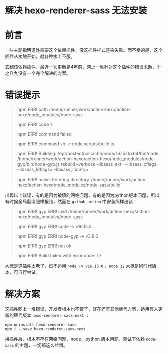 # 解决 hexo-renderer-sass 无法安装

# 前言

一些主题指明道姓需要这个依赖插件，没这插件样式渲染失败。而不幸的是，这个插件从接触开始，就各种水土不服。

去翻该依赖插件，最近一次更新是4年前，网上一堆针对这个插件的错误求助，十之八九没有一个完全解决的方案。

# 错误提示

> npm ERR! path /home/runner/work/action-hexo/action-hexo/node_modules/node-sass
>
> npm ERR! code 1
>
> npm ERR! command failed
>
> npm ERR! command sh -c node scripts/build.js
>
> npm ERR! Building: /opt/hostedtoolcache/node/16.15.0/x64/bin/node /home/runner/work/action-hexo/action-hexo/node_modules/node-gyp/bin/node-gyp.js rebuild –verbose –libsass_ext= –libsass_cflags= –libsass_ldflags= –libsass_library=
>
> npm ERR! make: Entering directory ‘/home/runner/work/action-hexo/action-hexo/node_modules/node-sass/build’

出现以上错误，有的是因为被墙的网络问题，有的是因为python版本问题，所以有时候全局翻墙照样报错，然而在 `github action` 中安装照样出错：

> npm ERR! gyp ERR! cwd /home/runner/work/action-hexo/action-hexo/node_modules/node-sass
>
> npm ERR! gyp ERR! node -v v16.15.0
>
> npm ERR! gyp ERR! node-gyp -v v3.8.0
>
> npm ERR! gyp ERR! not ok
>
> npm ERR! Build failed with error code: 1>

大概是这插件太老了，已不适用 `node -v v16.15.0` ，`node 12` 大概是同时代版本，可自行尝试。

# 解决方案

这插件网上一堆错误，开发者根本也不管了，好在还有其他替代方案，适用有人更新的替代版本 `hexo-renderer-sass-next` ：

```
npm uninstall hexo-renderer-sass
npm i --save hexo-renderer-sass-next
```

换插件后，根本不存在网络问题，node、python 版本问题，测试下依赖 `node-sass` 的主题，一切都这么丝滑。